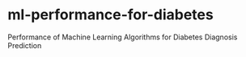 # ml-performance-for-diabetes
Performance of Machine Learning Algorithms for Diabetes Diagnosis Prediction
